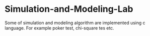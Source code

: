 # Simulation-and-Modeling-Lab
Some of simulation and modeling algorithm are implemented using c language. For example poker test, chi-square tes etc.
